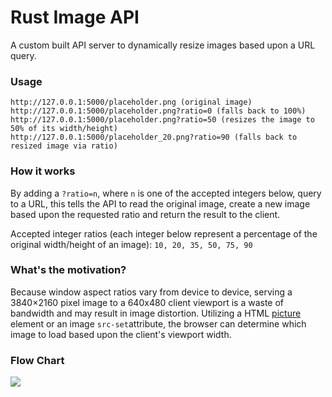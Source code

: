 # Rust Image API

A custom built API server to dynamically resize images based upon a URL query.

### Usage

```
http://127.0.0.1:5000/placeholder.png (original image)
http://127.0.0.1:5000/placeholder.png?ratio=0 (falls back to 100%)
http://127.0.0.1:5000/placeholder.png?ratio=50 (resizes the image to 50% of its width/height)
http://127.0.0.1:5000/placeholder_20.png?ratio=90 (falls back to resized image via ratio)
```

### How it works

By adding a `?ratio=n`, where `n` is one of the accepted integers below, query to a URL, this tells the
API to read the original image, create a new image based upon the requested ratio and return the result
to the client.

Accepted integer ratios (each integer below represent a percentage of the original width/height of an image):
`10, 20, 35, 50, 75, 90`

### What's the motivation?

Because window aspect ratios vary from device to device, serving a 3840×2160 pixel image to a 640x480 client
viewport is a waste of bandwidth and may result in image distortion. Utilizing a HTML [picture](https://www.w3schools.com/TAGS/tag_picture.asp) element or an image
`src-set`attribute, the browser can determine which image to load based upon the client's viewport width.

### Flow Chart

<img src="https://i.imgur.com/B69NkVk.png" />
